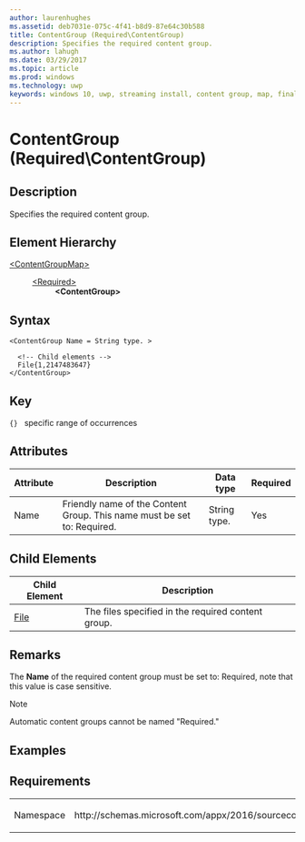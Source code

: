 ```yaml
---
author: laurenhughes
ms.assetid: deb7031e-075c-4f41-b8d9-87e64c30b588 
title: ContentGroup (Required\ContentGroup)
description: Specifies the required content group.
ms.author: lahugh
ms.date: 03/29/2017
ms.topic: article
ms.prod: windows
ms.technology: uwp
keywords: windows 10, uwp, streaming install, content group, map, final content group, automatic content group
---
```


# ContentGroup (Required\ContentGroup)

## Description
Specifies the required content group.

## Element Hierarchy
<dl>
<dt><a href="element-source-contentgroupmap.md">&lt;ContentGroupMap&gt;</a></dt>
<dd>
<dl>
<dt><a href="element-source-required.md">&lt;Required&gt;</a></dt>
<dd><b>&lt;ContentGroup&gt;</b></dd>
</dl>
</dd>
</dl>

## Syntax
```syntax
<ContentGroup Name = String type. >

  <!-- Child elements -->
  File{1,2147483647}
</ContentGroup>
```

## Key
`{}`   specific range of occurrences

## Attributes

| Attribute | Description | Data type | Required |
|-----------|-------------|-----------|----------|
| Name | Friendly name of the Content Group. This name must be set to: Required. | String type. | Yes |


## Child Elements

| Child Element | Description |
|---------------|-------------|
| [File](element-source-required-file.md) | The files specified in the required content group. |

## Remarks
The **Name** of the required content group must be set to: Required, note that this value is case sensitive.

> [!NOTE]
> Automatic content groups cannot be named "Required."

## Examples

## Requirements
<table>
<colgroup>
<col width="50%" />
<col width="50%" />
</colgroup>
<tbody>
<tr class="odd">
<td><p>Namespace</p></td>
<td><p>http://schemas.microsoft.com/appx/2016/sourcecontentgroupmap</p></td>
</tr>
</tbody>
</table>